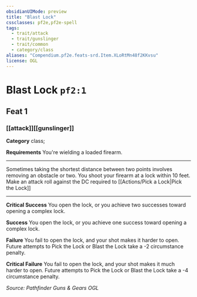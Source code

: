 ```yaml
---
obsidianUIMode: preview
title: "Blast Lock"
cssclasses: pf2e,pf2e-spell
tags:
  - trait/attack
  - trait/gunslinger
  - trait/common
  - category/class
aliases: "Compendium.pf2e.feats-srd.Item.XLoRtMn48f2KKvsu"
license: OGL
---
```

# Blast Lock `pf2:1`
## Feat 1
### [[attack]][[gunslinger]]

**Category** class; 




**Requirements** You're wielding a loaded firearm.

* * *

Sometimes taking the shortest distance between two points involves removing an obstacle or two. You shoot your firearm at a lock within 10 feet. Make an attack roll against the DC required to [[Actions/Pick a Lock|Pick the Lock]]

* * *

**Critical Success** You open the lock, or you achieve two successes toward opening a complex lock.

**Success** You open the lock, or you achieve one success toward opening a complex lock.

**Failure** You fail to open the lock, and your shot makes it harder to open. Future attempts to Pick the Lock or Blast the Lock take a -2 circumstance penalty.

**Critical Failure** You fail to open the lock, and your shot makes it much harder to open. Future attempts to Pick the Lock or Blast the Lock take a -4 circumstance penalty.

*Source: Pathfinder Guns & Gears*
*OGL*